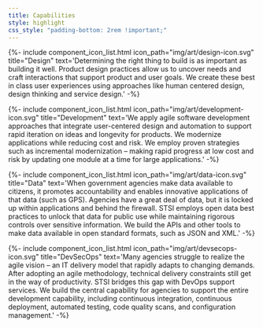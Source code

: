 ```yaml
---
title: Capabilities
style: highlight
css_style: "padding-bottom: 2rem !important;"
---
```


{%- include component_icon_list.html 
icon_path="img/art/design-icon.svg"
title="Design"
text='Determining the right thing to build is as important as building it well. Product design practices allow us to uncover needs and craft interactions that support product and user goals. We create these best in class user experiences using approaches like human centered design, design thinking and service design.' -%}

{%- include component_icon_list.html 
icon_path="img/art/development-icon.svg"
title="Development"
text='We apply agile software development approaches that integrate user-centered design and automation to support rapid iteration on ideas and longevity for products. We modernize applications while reducing cost and risk. We employ proven strategies such as incremental modernization – making rapid progress at low cost and risk by updating one module at a time for large applications.' -%}

{%- include component_icon_list.html 
icon_path="img/art/data-icon.svg"
title="Data"
text='When government agencies make data available to citizens, it promotes accountability and enables innovative applications of that data (such as GPS). Agencies have a great deal of data, but it is locked up within applications and behind the firewall. STSI employs open data best practices to unlock that data for public use while maintaining rigorous controls over sensitive information. We build the APIs and other tools to make data available in open standard formats, such as JSON and XML.' -%}

{%- include component_icon_list.html 
icon_path="img/art/devsecops-icon.svg"
title="DevSecOps"
text='Many agencies struggle to realize the agile vision – an IT delivery model that rapidly adapts to changing demands. After adopting an agile methodology, technical delivery constraints still get in the way of productivity. STSI bridges this gap with DevOps support services. We build the central capability for agencies to support the entire development capability, including continuous integration, continuous deployment, automated testing, code quality scans, and configuration management.' -%}